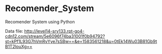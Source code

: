 # Recomender_System
Recomender System using Python

Data file: http://level14-srv133.rpt-go4-cdn12.com/stream/5e6096f74ba31001f0b94792?st=kPf1L93G7hVmRvYye7sSBw==&e=1583561218&u=0tEk14Wu03B81Gb9tB1T2louXg==
